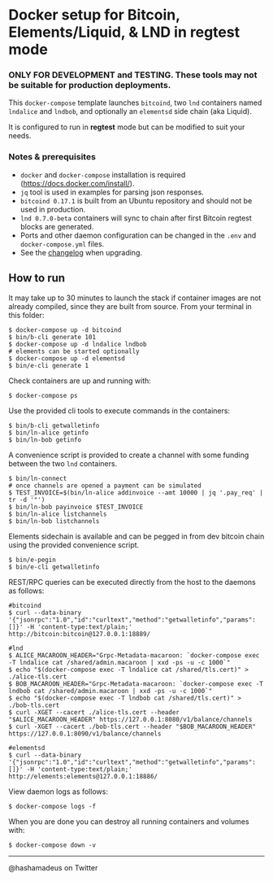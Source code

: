 # Docker setup for Bitcoin, Elements/Liquid, & LND in regtest mode

### ONLY FOR DEVELOPMENT and TESTING. These tools may not be suitable for production deployments.

This `docker-compose` template launches `bitcoind`, two `lnd` containers named `lndalice` and `lndbob`, and optionally an `elementsd` side chain (aka Liquid).

It is configured to run in **regtest** mode but can be modified to suit your needs.

### Notes & prerequisites
 - `docker` and `docker-compose` installation is required (https://docs.docker.com/install/).
 - `jq` tool is used in examples for parsing json responses.
 - `bitcoind 0.17.1` is built from an Ubuntu repository and should not be used in production.
 - `lnd 0.7.0-beta` containers will sync to chain after first Bitcoin regtest blocks are generated.
 - Ports and other daemon configuration can be changed in the `.env` and `docker-compose.yml` files.
 - See the [changelog](CHANGELOG.md) when upgrading.

## How to run
It may take up to 30 minutes to launch the stack if container images are not already compiled, since they are built from source. From your terminal in this folder:

```
$ docker-compose up -d bitcoind
$ bin/b-cli generate 101
$ docker-compose up -d lndalice lndbob
# elements can be started optionally
$ docker-compose up -d elementsd
$ bin/e-cli generate 1
```

Check containers are up and running with:
```
$ docker-compose ps
```

Use the provided cli tools to execute commands in the containers:
```
$ bin/b-cli getwalletinfo
$ bin/ln-alice getinfo
$ bin/ln-bob getinfo
```

A convenience script is provided to create a channel with some funding between the two `lnd` containers.
```
$ bin/ln-connect
# once channels are opened a payment can be simulated
$ TEST_INVOICE=$(bin/ln-alice addinvoice --amt 10000 | jq '.pay_req' | tr -d '"')
$ bin/ln-bob payinvoice $TEST_INVOICE
$ bin/ln-alice listchannels
$ bin/ln-bob listchannels
```

Elements sidechain is available and can be pegged in from dev bitcoin chain using the provided convenience script.
```
$ bin/e-pegin
$ bin/e-cli getwalletinfo
```

REST/RPC queries can be executed directly from the host to the daemons as follows:
```
#bitcoind
$ curl --data-binary '{"jsonrpc":"1.0","id":"curltext","method":"getwalletinfo","params":[]}' -H 'content-type:text/plain;' http://bitcoin:bitcoin@127.0.0.1:18889/

#lnd
$ ALICE_MACAROON_HEADER="Grpc-Metadata-macaroon: `docker-compose exec -T lndalice cat /shared/admin.macaroon | xxd -ps -u -c 1000`"
$ echo "$(docker-compose exec -T lndalice cat /shared/tls.cert)" > ./alice-tls.cert
$ BOB_MACAROON_HEADER="Grpc-Metadata-macaroon: `docker-compose exec -T lndbob cat /shared/admin.macaroon | xxd -ps -u -c 1000`"
$ echo "$(docker-compose exec -T lndbob cat /shared/tls.cert)" > ./bob-tls.cert
$ curl -XGET --cacert ./alice-tls.cert --header "$ALICE_MACAROON_HEADER" https://127.0.0.1:8080/v1/balance/channels
$ curl -XGET --cacert ./bob-tls.cert --header "$BOB_MACAROON_HEADER" https://127.0.0.1:8090/v1/balance/channels

#elementsd
$ curl --data-binary '{"jsonrpc":"1.0","id":"curltext","method":"getwalletinfo","params":[]}' -H 'content-type:text/plain;' http://elements:elements@127.0.0.1:18886/
```

View daemon logs as follows:
```
$ docker-compose logs -f
```

When you are done you can destroy all running containers and volumes with:
```
$ docker-compose down -v
```

---
@hashamadeus on Twitter

